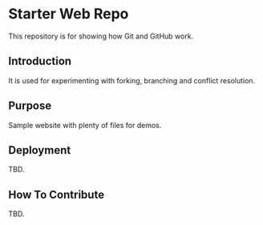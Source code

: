 # Starter Web Repo

This repository is for showing how Git and GitHub work.

## Introduction

It is used for experimenting with forking, branching and conflict resolution.

## Purpose

Sample website with plenty of files for demos.

## Deployment

TBD.

## How To Contribute

TBD.
